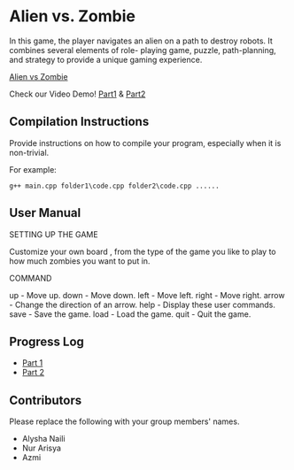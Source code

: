 # Alien vs. Zombie

In this game, the player navigates an alien on a path to destroy robots. It combines several elements of role- 
playing game, puzzle, path-planning, and strategy to provide a unique gaming experience.

[Alien vs Zombie](https://user-images.githubusercontent.com/124139309/216045389-16dd8a9c-efc3-46e6-86e3-2ef2ec123a24.png)

Check our Video Demo!
[Part1](https://youtu.be/Gr0u03h5NTc) &
[Part2](https://youtu.be/6OpdAqhV1hs)

## Compilation Instructions

Provide instructions on how to compile your program, especially when it is non-trivial.

For example:

```
g++ main.cpp folder1\code.cpp folder2\code.cpp ......
```

## User Manual

SETTING UP THE GAME

Customize your own board , from the type of the game you like to play to how much zombies you want to put in.

COMMAND

up     - Move up.
down   - Move down.
left   - Move left. 
right  - Move right.
arrow  - Change the direction of an arrow.
help   - Display these user commands.
save   - Save the game. 
load   - Load the game.
quit   - Quit the game.

## Progress Log

- [Part 1](PART1.md)
- [Part 2](PART2.md)

## Contributors

Please replace the following with your group members' names. 

- Alysha Naili
- Nur Arisya
- Azmi


